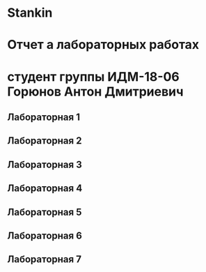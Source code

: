 # Stankin
# Отчет а лабораторных работах
# студент группы ИДМ-18-06 Горюнов Антон Дмитриевич

## Лабораторная 1

## Лабораторная 2

## Лабораторная 3

## Лабораторная 4

## Лабораторная 5

## Лабораторная 6

## Лабораторная 7
